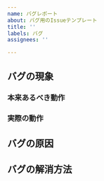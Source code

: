 ```yaml
---
name: バグレポート
about: バグ用のIssueテンプレート
title: ''
labels: バグ
assignees: ''

---
```


## バグの現象
<!-- 発生したバグの現象を入力    (ここは表示されません)-->
### 本来あるべき動作
### 実際の動作

## バグの原因
<!-- バグの原因を記載する    (ここは表示されません)-->

## バグの解消方法
<!-- バグを解消するための方法を記載する    (ここは表示されません)-->

